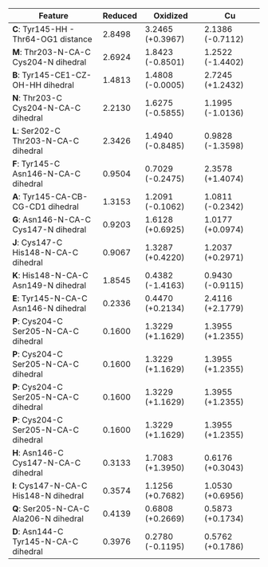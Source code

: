 | Feature | Reduced | Oxidized | Cu |
|---|---|---|---|
| **C**: Tyr145-HH - Thr64-OG1 distance | 2.8498 | 3.2465 (+0.3967) | 2.1386 (-0.7112) |
| **M**: Thr203-N-CA-C Cys204-N dihedral | 2.6924 | 1.8423 (-0.8501) | 1.2522 (-1.4402) |
| **B**: Tyr145-CE1-CZ-OH-HH dihedral | 1.4813 | 1.4808 (-0.0005) | 2.7245 (+1.2432) |
| **N**: Thr203-C Cys204-N-CA-C dihedral | 2.2130 | 1.6275 (-0.5855) | 1.1995 (-1.0136) |
| **L**: Ser202-C Thr203-N-CA-C dihedral | 2.3426 | 1.4940 (-0.8485) | 0.9828 (-1.3598) |
| **F**: Tyr145-C Asn146-N-CA-C dihedral | 0.9504 | 0.7029 (-0.2475) | 2.3578 (+1.4074) |
| **A**: Tyr145-CA-CB-CG-CD1 dihedral | 1.3153 | 1.2091 (-0.1062) | 1.0811 (-0.2342) |
| **G**: Asn146-N-CA-C Cys147-N dihedral | 0.9203 | 1.6128 (+0.6925) | 1.0177 (+0.0974) |
| **J**: Cys147-C His148-N-CA-C dihedral | 0.9067 | 1.3287 (+0.4220) | 1.2037 (+0.2971) |
| **K**: His148-N-CA-C Asn149-N dihedral | 1.8545 | 0.4382 (-1.4163) | 0.9430 (-0.9115) |
| **E**: Tyr145-N-CA-C Asn146-N dihedral | 0.2336 | 0.4470 (+0.2134) | 2.4116 (+2.1779) |
| **P**: Cys204-C Ser205-N-CA-C dihedral | 0.1600 | 1.3229 (+1.1629) | 1.3955 (+1.2355) |
| **P**: Cys204-C Ser205-N-CA-C dihedral | 0.1600 | 1.3229 (+1.1629) | 1.3955 (+1.2355) |
| **P**: Cys204-C Ser205-N-CA-C dihedral | 0.1600 | 1.3229 (+1.1629) | 1.3955 (+1.2355) |
| **P**: Cys204-C Ser205-N-CA-C dihedral | 0.1600 | 1.3229 (+1.1629) | 1.3955 (+1.2355) |
| **H**: Asn146-C Cys147-N-CA-C dihedral | 0.3133 | 1.7083 (+1.3950) | 0.6176 (+0.3043) |
| **I**: Cys147-N-CA-C His148-N dihedral | 0.3574 | 1.1256 (+0.7682) | 1.0530 (+0.6956) |
| **Q**: Ser205-N-CA-C Ala206-N dihedral | 0.4139 | 0.6808 (+0.2669) | 0.5873 (+0.1734) |
| **D**: Asn144-C Tyr145-N-CA-C dihedral | 0.3976 | 0.2780 (-0.1195) | 0.5762 (+0.1786) |

